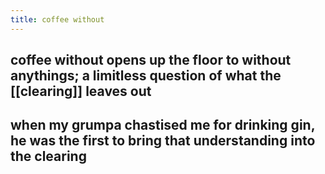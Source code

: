 ```yaml
---
title: coffee without
---
```


## coffee without opens up the floor to without anythings; a limitless question of what the [[clearing]] leaves out
## when my grumpa chastised me for drinking gin, he was the first to bring that understanding into the clearing
